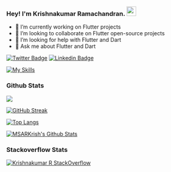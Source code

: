 ### Hey! I'm Krishnakumar Ramachandran. <img src="https://media.giphy.com/media/hvRJCLFzcasrR4ia7z/giphy.gif" width="25px">

- 🔭 I’m currently working on Flutter projects
- 👯 I’m looking to collaborate on Flutter open-source projects
- 🤔 I’m looking for help with Flutter and Dart
- 💬 Ask me about Flutter and Dart

[![Twitter Badge](https://img.shields.io/badge/-@MSARKrish-1ca0f1?style=flat-square&labelColor=1ca0f1&logo=twitter&logoColor=white&link=https://twitter.com/MSARKrish)](https://twitter.com/MSARKrish)
[![Linkedin Badge](https://img.shields.io/badge/-Krishnakumar_Ramachandran-blue?style=flat-square&logo=Linkedin&logoColor=white&link=https://www.linkedin.com/in/krishnakumar-ramachandran-701925108)](https://www.linkedin.com/in/krishnakumar-ramachandran-701925108/)

[![My Skills](https://skillicons.dev/icons?i=flutter,dart,c,firebase,git,github,stackoverflow,androidstudio,vscode)](https://skillicons.dev)

### Github Stats

![](https://komarev.com/ghpvc/?username=msarkrish)

[![GitHub Streak](https://github-readme-streak-stats.herokuapp.com/?user=msarkrish)](https://git.io/streak-stats)

[![Top Langs](https://github-readme-stats.vercel.app/api/top-langs/?username=msarkrish&layout=compact&theme=default)](https://github.com/anuraghazra/github-readme-stats)

[![MSARKrish's Github Stats](https://github-readme-stats.vercel.app/api?username=msarkrish&count_private=true&theme=default&show_icons=true)](https://github.com/msarkrish)

### Stackoverflow Stats

[![Krishnakumar R StackOverflow](https://stackoverflow-card.vercel.app/?userID=6263015&theme=stackoverflow-light)](https://stackoverflow.com/users/6263015/msarkrish)

<!--
**msarkrish/msarkrish** is a ✨ _special_ ✨ repository because its `README.md` (this file) appears on your GitHub profile.

Here are some ideas to get you started:

- 🔭 I’m currently working on ...
- 🌱 I’m currently learning ...
- 👯 I’m looking to collaborate on ...
- 🤔 I’m looking for help with ...
- 💬 Ask me about ...
- 📫 How to reach me: ...
- 😄 Pronouns: ...
- ⚡ Fun fact: ...
-->
